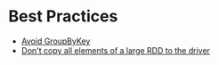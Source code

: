 # Best Practices

* [Avoid GroupByKey](prefer_reducebykey_over_groupbykey.md)
* [Don't copy all elements of a large RDD to the driver](dont_call_collect_on_a_very_large_rdd.md)

